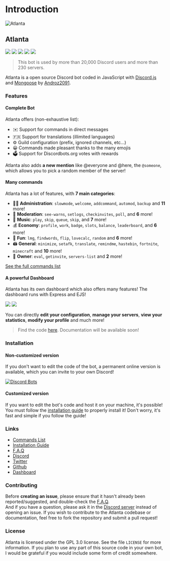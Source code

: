 # Introduction

![Atlanta](https://i.goopics.net/lEENx.png)

## Atlanta

[![](https://img.shields.io/discord/565048515357835264.svg?logo=discord&colorB=7289DA)](https://discord.atlanta-bot.fr) [![](https://discordbots.org/api/widget/status/557445719892688897.svg)](https://discordbots.org/bot/557445719892688897) [![](https://img.shields.io/badge/discord.js-v12.0.0--dev-blue.svg?logo=npm)](https://github.com/discordjs) [![](https://img.shields.io/badge/patreon-donate-orange.svg)](https://www.patreon.com/androz2091) [![](https://img.shields.io/badge/paypal-donate-blue.svg)](https://www.paypal.me/androz2091)

> This bot is used by more than 20,000 Discord users and more than 230 servers.

Atlanta is a open source Discord bot coded in JavaScript with [Discord.js](https://discord.js.org) and [Mongoose](https://mongoosejs.com/docs/api.html) by [Androz2091](https://github.com/Androz2091).

### Features

#### Complete Bot

Atlanta offers \(non-exhaustive list\):

* ✉️ Support for commands in direct messages
* 🇫🇷 Support for translations \(illimited languages\)
* ⚙️ Guild configuration \(prefix, ignored channels, etc...\)
* 😀 Commands made pleasant thanks to the many emojis
* 🗳️ Support for Discordbots.org votes with rewards

Atlanta also adds **a new mention** like @everyone and @here, the `@someone`, which allows you to pick a random member of the server!

#### Many commands

Atlanta has a lot of features, with **7 main categories**:

* 👩‍💼 **Administration**: `slowmode`, `welcome`, `addcommand`, `automod`, `backup` and **11** more! 
* 🚓 **Moderation**: `see-warns`, `setlogs`, `checkinvites`, `poll`, and **6** more! 
* 🎵 **Music**: `play`, `skip`, `queue`, `skip`, and **7** more! 
* 💰 **Economy**: `profile`, `work`, `badge`, `slots`, `balance`, `leaderboard`, and **6** more! 
* 👻 **Fun**: `lmg`, `findwords`, `flip`, `lovecalc`, `random` and **6** more! 
* 🖨️ **General**: `minimize`, `setafk`, `translate`, `remindme`, `hastebin`, `fortnite`, `minecraft` and **10** more! 
* 👑 **Owner**: `eval`, `getinvite`, `servers-list` and **2** more!

[See the full commands list](https://www.atlanta-bot.fr/commands)

#### A powerful Dashboard

Atlanta has its own dashboard which also offers many features! The dashboard runs with Express and EJS!

![](https://zupimages.net/up/19/26/m3wb.png) ![](https://zupimages.net/up/19/26/4mf0.png)

You can directly **edit your configuration**, **manage your servers**, **view your statistics**, **modify your profile** and much more!

> Find the code [here](https://github.com/atlantabot/atlanta-dashboard). Documentation will be available soon!

### Installation

#### Non-customized version

If you don't want to edit the code of the bot, a permanent online version is available, which you can invite to your own Discord!

[![Discord Bots](https://discordbots.org/api/widget/557445719892688897.svg)](https://discordbots.org/bot/557445719892688897)

#### Customized version

If you want to edit the bot's code and host it on your machine, it's possible!  
You must follow the [installation guide](https://www.atlanta-bot.fr/installation/) to properly install it! Don't worry, it's fast and simple if you follow the guide!

### Links

* [Commands List](https://www.atlanta-bot.fr/commands)
* [Installation Guide](https://www.atlanta-bot.fr/installation)
* [F.A.Q](https://www.atlanta-bot.fr/faq/)
* [Discord](https://discord.atlanta-bot.fr)
* [Twitter](https://twitter.com/AtlantaBot)
* [Github](https://github.com/AtlantaBot)
* [Dashboard](https://dashboard.atlanta-bot.fr)

### Contributing

Before **creating an issue**, please ensure that it hasn't already been reported/suggested, and double-check the [F.A.Q](https://www.atlanta-bot.fr/faq).  
And if you have a question, please ask it in the [Discord server](https://discord.atlanta-bot.fr/) instead of opening an issue. If you wish to contribute to the Atlanta codebase or documentation, feel free to fork the repository and submit a pull request!

### License

Atlanta is licensed under the GPL 3.0 license. See the file `LICENSE` for more information. If you plan to use any part of this source code in your own bot, I would be grateful if you would include some form of credit somewhere.

